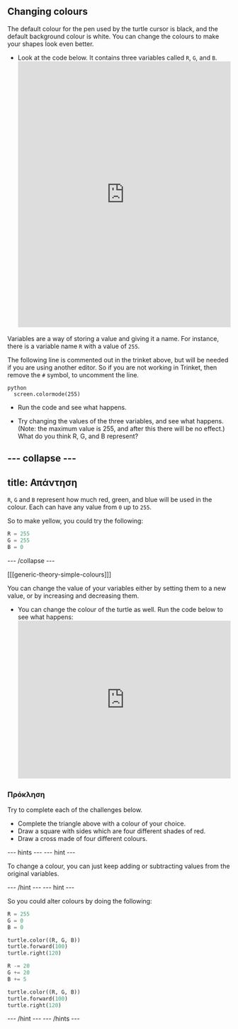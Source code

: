 ## Changing colours

The default colour for the pen used by the turtle cursor is black, and the default background colour is white. You can change the colours to make your shapes look even better.

- Look at the code below. It contains three variables called `R`, `G`, and `B`. <iframe src="https://trinket.io/embed/python/b964b7d3ce" width="100%" height="600" frameborder="0" marginwidth="0" marginheight="0" allowfullscreen></iframe> 

Variables are a way of storing a value and giving it a name. For instance, there is a variable name `R` with a value of `255`.

The following line is commented out in the trinket above, but will be needed if you are using another editor. So if you are not working in Trinket, then remove the `#` symbol, to uncomment the line.

    python
      screen.colormode(255)

- Run the code and see what happens.

- Try changing the values of the three variables, and see what happens. (Note: the maximum value is 255, and after this there will be no effect.) What do you think R, G, and B represent?

## \--- collapse \---

## title: Απάντηση

`R`, `G` and `B` represent how much red, green, and blue will be used in the colour. Each can have any value from `0` up to `255`.

So to make yellow, you could try the following:

```python
R = 255
G = 255
B = 0
```

\--- /collapse \---

[[[generic-theory-simple-colours]]]

You can change the value of your variables either by setting them to a new value, or by increasing and decreasing them.

- You can change the colour of the turtle as well. Run the code below to see what happens: <iframe src="https://trinket.io/embed/python/ab6732d60e" width="100%" height="356" frameborder="0" marginwidth="0" marginheight="0" allowfullscreen></iframe> 

### Πρόκληση

Try to complete each of the challenges below.

- Complete the triangle above with a colour of your choice.
- Draw a square with sides which are four different shades of red.
- Draw a cross made of four different colours.

\--- hints \--- \--- hint \---

To change a colour, you can just keep adding or subtracting values from the original variables.

\--- /hint \--- \--- hint \---

So you could alter colours by doing the following:

```python
R = 255
G = 0
B = 0

turtle.color((R, G, B))
turtle.forward(100)
turtle.right(120)

R -= 20
G += 20
B += 5

turtle.color((R, G, B))
turtle.forward(100)
turtle.right(120)
```

\--- /hint \--- \--- /hints \---